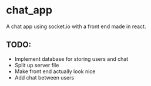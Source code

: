 # chat_app
A chat app using socket.io with a front end made in react.

## TODO:
- Implement database for storing users and chat
- Split up server file
- Make front end actually look nice
- Add chat between users
